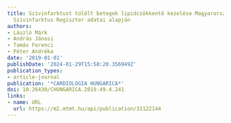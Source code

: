 ```yaml
---
title: Szívinfarktust túlélt betegek lipidcsökkentő kezelése Magyarországon a Nemzeti
  Szívinfarktus Regiszter adatai alapján
authors:
- László Márk
- András Jánosi
- Tamás Ferenci
- Péter Andréka
date: '2019-01-01'
publishDate: '2024-01-29T15:58:20.356949Z'
publication_types:
- article-journal
publication: '*CARDIOLOGIA HUNGARICA*'
doi: 10.26430/CHUNGARICA.2019.49.4.241
links:
- name: URL
  url: https://m2.mtmt.hu/api/publication/31122144
---
```

